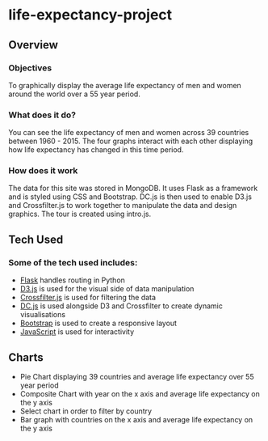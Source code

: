# life-expectancy-project

## Overview

### Objectives

To graphically display the average life expectancy of men and women around the world over a 55 year period. 

### What does it do?

You can see the life expectancy of men and women across 39 countries between 1960 - 2015. The four graphs interact with each other displaying how life expectancy has changed in this time period.

### How does it work

The data for this site was stored in MongoDB. It uses Flask as a framework and is styled using CSS and Bootstrap. DC.js is then used to enable D3.js and Crossfilter.js to work together to manipulate the data and design graphics. The tour is created using intro.js. 


## Tech Used

### Some of the tech used includes:

- [Flask](http://flask.pocoo.org/)
 handles routing in Python
- [D3.js](https://d3js.org/)
  is used for the visual side of data manipulation 
- [Crossfilter.js](http://square.github.io/crossfilter/)
  is used for filtering the data
- [DC.js](https://dc-js.github.io/dc.js/)
  is used alongside D3 and Crossfilter to create dynamic visualisations
- [Bootstrap](http://getbootstrap.com/)
 is used to create a responsive layout
- [JavaScript](https://javascript.com/)
 is used for interactivity

## Charts

- Pie Chart displaying 39 countries and average life expectancy over 55 year period
- Composite Chart with year on the x axis and average life expectancy on the y axis
- Select chart in order to filter by country
- Bar graph with countries on the x axis and average life expectancy on the y axis

